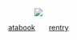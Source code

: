 <div id ="header" align="center">
<img src="https://media.discordapp.net/attachments/1109233611875569814/1269940421979541545/QRKlvpCF1KwAAAAASUVORK5CYII.png?ex=66b1e3ae&is=66b0922e&hm=69a1b856a4e080643394f8f7b5ebc72bcd89a38c4b24f2de135511e0ca61c1df&=&format=webp&quality=lossless">


[atabook](https://1x1x1x1.atabook.org)‎ ‎ ‎ ‎ ‎ ‎ ‎ [rentry](https://rentry.co/82jd)
